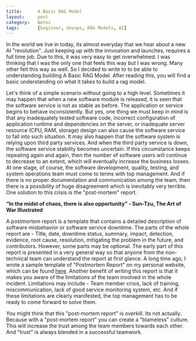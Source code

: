 ```yaml
---
title:      A Basic RAG Model
layout:     post
category:   Notes
tags: 	    [beginner, devops, RAG Models, AI]
---
```


In the world we live in today, its almost everyday that we hear about a new AI "revolution". Just keeping up with the innvoation and launches, requires a full time job. Due to this, it was very easy to get overwhelmed. I was thinking that I was the only one that feels this way but I was wrong. Many other felt this way as well. So I decided to write to to be able to understanding building A Basic RAG Model. After reading this, you will find a basic understanding on what it takes to build a rag model.
<!--more-->

Let's think of a simple scenario without going to a high level. Sometimes it may happen that when a new software module is released, it is seen that the software service is not as stable as before. The application or service begins to behave inconsistently. But yes, one thing we must keep in mind is that any inadequately tested software code, incorrect configuration of application runtime and dependencies on the server, or inadequate server resource (CPU, RAM, storage) design can also cause the software service to fall into such situation. It may also happen that the software system is relying upon third party services. And when the third party service is down, the software service stability becomes uncertain. If this circumstance keeps repeating again and again, then the number of software users will continue to decrease to an extent, which will eventually increase the business losses. At one stage, of course, the software development, quality, testing, and system operations team must come to terms with top management. And if there is no proper documentation and communication among the team, then there is a possibility of huge disagreement which is inevitably very terrible. One solution to this crisis is the "post-mortem" report.

**“In the midst of chaos, there is also opportunity” - Sun-Tzu, The Art of War Illustrated**

A postmortem report is a template that contains a detailed description of software misbehavior or software service downtime. The parts of the whole report are - Title, date, downtime status, summary, impact, detection, evidence, root cause, resolution, mitigating the problem in the future, and contributors. However, some parts may be optional. The early part of this report is presented in a very general way so that anyone from the non-technical team can understand the report at first glance. A long time ago, I wrote a sample template of "Postmortem Report" on my personal website, which can be found [here](http://shudarshon.com/2019-07-31/DevOps-Post-Mortem.html). Another benefit of writing this report is that it makes you aware of the limitations of the team involved in the whole incident. Limitations may include - Team member crisis, lack of training, miscommunication, lack of good service monitoring system, etc. And if these limitations are clearly manifested, the top management has to be ready to come forward to solve them.

You might think that this "post-mortem report" is overkill. Its not actually. Because with a "post-mortem report" you can create a "blameless" culture. This will increase the trust among the team members towards each other. And "trust" is always blended in a successful teamwork.

